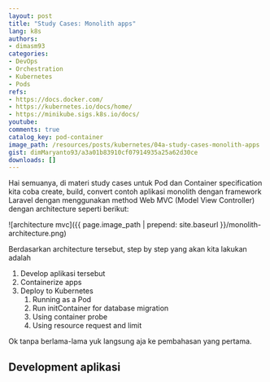 ```yaml
---
layout: post
title: "Study Cases: Monolith apps"
lang: k8s
authors:
- dimasm93
categories:
- DevOps
- Orchestration
- Kubernetes
- Pods
refs: 
- https://docs.docker.com/
- https://kubernetes.io/docs/home/
- https://minikube.sigs.k8s.io/docs/
youtube: 
comments: true
catalog_key: pod-container
image_path: /resources/posts/kubernetes/04a-study-cases-monolith-apps
gist: dimMaryanto93/a3a01b83910cf07914935a25a62d30ce
downloads: []
---
```


Hai semuanya, di materi study cases untuk Pod dan Container specification kita coba create, build, convert contoh aplikasi monolith dengan framework Laravel dengan menggunakan method Web MVC (Model View Controller) dengan architecture seperti berikut:

![architecture mvc]({{ page.image_path | prepend: site.baseurl }}/monolith-architecture.png)

Berdasarkan architecture tersebut, step by step yang akan kita lakukan adalah

1. Develop aplikasi tersebut
2. Containerize apps
3. Deploy to Kubernetes
    1. Running as a Pod
    2. Run initContainer for database migration
    3. Using container probe
    4. Using resource request and limit

Ok tanpa berlama-lama yuk langsung aja ke pembahasan yang pertama.

<!--more-->

## Development aplikasi